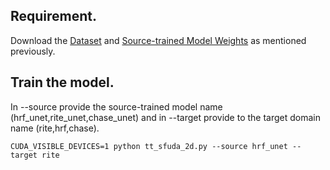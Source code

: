 
## Requirement.

Download the [Dataset](https://drive.google.com/drive/folders/1Gd8Xfhvm2B-YwEm4YqqHYnk5DpRC8bkc?usp=sharing) and [Source-trained Model Weights](https://drive.google.com/drive/folders/1AoWojSlOMhHLeHLCgDWzbeOR4ME7a9Xq?usp=sharing) as mentioned previously. 

## Train the model.

In --source provide the source-trained model name (hrf_unet,rite_unet,chase_unet) and in --target provide to the target domain name (rite,hrf,chase). 
```
CUDA_VISIBLE_DEVICES=1 python tt_sfuda_2d.py --source hrf_unet --target rite 
```
